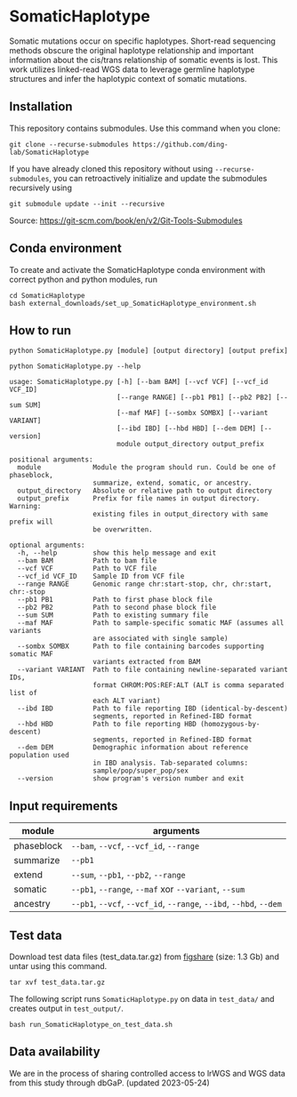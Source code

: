 # SomaticHaplotype

Somatic mutations occur on specific haplotypes. Short-read sequencing methods obscure the original haplotype relationship and important information about the cis/trans relationship of somatic events is lost. This work utilizes linked-read WGS data to leverage germline haplotype structures and infer the haplotypic context of somatic mutations.

## Installation

This repository contains submodules. Use this command when you clone: 

`git clone --recurse-submodules https://github.com/ding-lab/SomaticHaplotype`

If you have already cloned this repository without using `--recurse-submodules`, you can retroactively initialize and update the submodules recursively using

`git submodule update --init --recursive`

Source: https://git-scm.com/book/en/v2/Git-Tools-Submodules

## Conda environment

To create and activate the SomaticHaplotype conda environment with correct python and python modules, run

```
cd SomaticHaplotype
bash external_downloads/set_up_SomaticHaplotype_environment.sh
```

## How to run

```python SomaticHaplotype.py [module] [output directory] [output prefix]```

```
python SomaticHaplotype.py --help

usage: SomaticHaplotype.py [-h] [--bam BAM] [--vcf VCF] [--vcf_id VCF_ID]
                           [--range RANGE] [--pb1 PB1] [--pb2 PB2] [--sum SUM]
                           [--maf MAF] [--sombx SOMBX] [--variant VARIANT]
                           [--ibd IBD] [--hbd HBD] [--dem DEM] [--version]
                           module output_directory output_prefix

positional arguments:
  module             Module the program should run. Could be one of phaseblock,
                     summarize, extend, somatic, or ancestry.
  output_directory   Absolute or relative path to output directory
  output_prefix      Prefix for file names in output directory. Warning:
                     existing files in output_directory with same prefix will
                     be overwritten.

optional arguments:
  -h, --help         show this help message and exit
  --bam BAM          Path to bam file
  --vcf VCF          Path to VCF file
  --vcf_id VCF_ID    Sample ID from VCF file
  --range RANGE      Genomic range chr:start-stop, chr, chr:start, chr:-stop
  --pb1 PB1          Path to first phase block file
  --pb2 PB2          Path to second phase block file
  --sum SUM          Path to existing summary file
  --maf MAF          Path to sample-specific somatic MAF (assumes all variants
                     are associated with single sample)
  --sombx SOMBX      Path to file containing barcodes supporting somatic MAF
                     variants extracted from BAM
  --variant VARIANT  Path to file containing newline-separated variant IDs,
                     format CHROM:POS:REF:ALT (ALT is comma separated list of
                     each ALT variant)
  --ibd IBD          Path to file reporting IBD (identical-by-descent)
                     segments, reported in Refined-IBD format
  --hbd HBD          Path to file reporting HBD (homozygous-by-descent)
                     segments, reported in Refined-IBD format
  --dem DEM          Demographic information about reference population used
                     in IBD analysis. Tab-separated columns:
                     sample/pop/super_pop/sex
  --version          show program's version number and exit
  ```
  
## Input requirements

| module | arguments |
| ------ | --------- |
| phaseblock | `--bam`, `--vcf`, `--vcf_id`, `--range`|
| summarize | `--pb1` |
| extend | `--sum`, `--pb1`, `--pb2`, `--range` |
| somatic | `--pb1`, `--range`, `--maf` xor `--variant`, `--sum` |
| ancestry | `--pb1`, `--vcf`, `--vcf_id`, `--range`, `--ibd`, `--hbd`, `--dem` |

## Test data

Download test data files (test_data.tar.gz) from [figshare](https://figshare.com/articles/dataset/SomaticHaplotype_test_data/12295883) (size: 1.3 Gb) and untar using this command.

```
tar xvf test_data.tar.gz
```

The following script runs `SomaticHaplotype.py` on data in `test_data/` and creates output in `test_output/`.
```
bash run_SomaticHaplotype_on_test_data.sh
```
## Data availability

We are in the process of sharing controlled access to lrWGS and WGS data from this study through dbGaP. (updated 2023-05-24)
